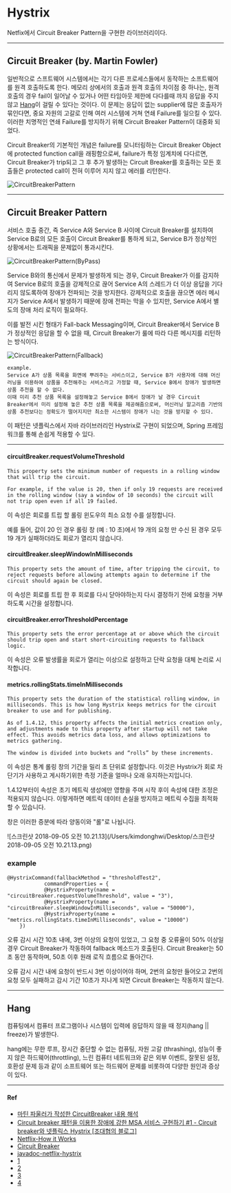# Hystrix

Netfix에서 Circuit Breaker Pattern을 구현한 라이브러리이다. 

-----

## Circuit Breaker (by. Martin Fowler)

일반적으로 스프트웨어 시스템에서는 각기 다른 프로세스들에서 동작하는 소프트웨어를 원격 호출하도록 한다. 메모리 상에서의 호출과 원격 호출의 차이점 중 하나는, 원격 호출의 경우 fail이 일어날 수 있거나 어떤 타임아웃 제한에 다다를때 까지 응답을 주지않고 [Hang](#hang)이 걸릴 수 있다는 것이다. 이 문제는 응답이 없는 supplier에 많은 호출자가 묶인다면, 중요 자원의 고갈로 인해 여러 시스템에 거쳐 연쇄 Failure를 일으킬 수 있다. 이러한 치명적인 연쇄 Failure를 방지하기 위해 Circuit Breaker Pattern이 대중화 되었다.

Circuit Breaker의 기본적인 개념은 failure를 모니터링하는 Circuit Breaker Object에 protected function call을 래핑함으로써, failure가 특정 임계치에 다다르면, Circuit Breaker가 trip되고 그 후 추가 발생하는 Circuit Breaker를 호출하는 모든 호출들은 protected call이 전혀 이루어 지지 않고 에러를 리턴한다.

![CircuitBreakerPattern](./Image/CircuitBreakerPattern.png)

-----

## Circuit Breaker Pattern

서비스 호출 중간, 즉 Service A와 Service B 사이에 Circuit Breaker를 설치하여 Service B로의 모든 호출이 Circuit Breaker를 통하게 되고, Service B가 정상적인 상황에서는 트래픽을 문제없이 통과시킨다.

![CircuitBreakerPattern(ByPass)](./Image/CircuitBreakerPattern(ByPass).png)

Service B와의 통신에서 문제가 발생하게 되는 경우, Circuit Breaker가 이를 감지하여 Service B로의 호출을 강제적으로 끊어 Service A의 스레드가 더 이상 응답을 기다리지 않도록하여 장애가 전파되는 것을 방지한다. 강제적으로 호출을 끊으면 에러 메시지가 Service A에서 발생하기 때문에 장애 전파는 막을 수 있지만, Service A에서 별도의 장애 처리 로직이 필요하다.

이를 발전 시킨 형태가 Fall-back Messaging이며, Circuit Breaker에서 Service B가 정상적인 응답을 할 수 없을 때, Circuit Breaker가 룰에 따라 다른 메시지를 리턴하는 방식이다. 

![CircuitBreakerPattern(Fallback)](./Image/CircuitBreakerPattern(Fallback).png)

```
example.
Service A가 상품 목록을 화면에 뿌려주는 서비스이고, Service B가 사용자에 대해 머신러닝을 이용하여 상품을 추천해주는 서비스라고 가정할 때, Service B에서 장애가 발생하면 상품 추천을 할 수 없다. 
이때 미리 추천 상품 목록을 설정해놓고 Service B에서 장애가 날 경우 Circuit Breaker에서 미리 설정해 놓은 추천 상품 목록을 제공해줌으로써, 머신러닝 알고리즘 기반의 상품 추천보다는 정확도가 떨어지지만 최소한 시스템이 장애가 나는 것을 방지할 수 있다.
```

이 패턴은 넷플릭스에서 자바 라이브러리인 Hystrix로 구현이 되었으며, Spring 프레임워크를 통해 손쉽게 적용할 수 있다.

-----



#### circuitBreaker.requestVolumeThreshold

```
This property sets the minimum number of requests in a rolling window that will trip the circuit.

For example, if the value is 20, then if only 19 requests are received in the rolling window (say a window of 10 seconds) the circuit will not trip open even if all 19 failed.
```

이 속성은 회로를 트립 할 롤링 윈도우의 최소 요청 수를 설정합니다.

예를 들어, 값이 20 인 경우 롤링 창 (예 : 10 초)에서 19 개의 요청 만 수신 된 경우 모두 19 개가 실패하더라도 회로가 열리지 않습니다.

#### circuitBreaker.sleepWindowInMilliseconds

```
This property sets the amount of time, after tripping the circuit, to reject requests before allowing attempts again to determine if the circuit should again be closed.
```

이 속성은 회로를 트립 한 후 회로를 다시 닫아야하는지 다시 결정하기 전에 요청을 거부하도록 시간을 설정합니다.

#### circuitBreaker.errorThresholdPercentage

```
This property sets the error percentage at or above which the circuit should trip open and start short-circuiting requests to fallback logic.
```

이 속성은 오류 발생률을 회로가 열리는 이상으로 설정하고 단락 요청을 대체 논리로 시작합니다.

#### metrics.rollingStats.timeInMilliseconds

```
This property sets the duration of the statistical rolling window, in milliseconds. This is how long Hystrix keeps metrics for the circuit breaker to use and for publishing.

As of 1.4.12, this property affects the initial metrics creation only, and adjustments made to this property after startup will not take effect. This avoids metrics data loss, and allows optimizations to metrics gathering.

The window is divided into buckets and “rolls” by these increments.
```

이 속성은 통계 롤링 창의 기간을 밀리 초 단위로 설정합니다. 이것은 Hystrix가 회로 차단기가 사용하고 게시하기위한 측정 기준을 얼마나 오래 유지하는지입니다.

1.4.12부터이 속성은 초기 메트릭 생성에만 영향을 주며 시작 후이 속성에 대한 조정은 적용되지 않습니다. 이렇게하면 메트릭 데이터 손실을 방지하고 메트릭 수집을 최적화 할 수 있습니다.

창은 이러한 증분에 따라 양동이와 "롤"로 나뉩니다.

![스크린샷 2018-09-05 오전 10.21.13](/Users/kimdonghwi/Desktop/스크린샷 2018-09-05 오전 10.21.13.png)

### example

```
@HystrixCommand(fallbackMethod = "thresholdTest2",
            commandProperties = {
            @HystrixProperty(name = "circuitBreaker.requestVolumeThreshold", value = "3"),
            @HystrixProperty(name = "circuitBreaker.sleepWindowInMilliseconds", value = "50000"),
            @HystrixProperty(name = "metrics.rollingStats.timeInMilliseconds", value = "10000")
    })
```

오류 감시 시간 10초 내에, 3번 이상의 요청이 있었고, 그 요청 중 오류율이 50% 이상일 경우 Circuit Breaker가 작동하여 fallback 메소드가 호출된다. Circuit Breaker는 50초 동안 동작하며, 50초 이후 원래 로직 흐름으로 돌아간다.

오류 감시 시간 내에 요청이 반드시 3번 이상이어야 하며, 2번의 요청만 들어오고 2번의 요청 모두 실패하고 감시 기간 10초가 지나게 되면 Circuit Breaker는 작동하지 않는다.



-----

## Hang

컴퓨팅에서 컴퓨터 프로그램이나 시스템이 입력에 응답하지 않을 때 정지(hang || freeze)가 발생한다. 

hang에는 무한 루프, 장시간 중단할 수 없는 컴퓨팅, 자원 고갈 (thrashing), 성능이 좋지 않은 하드웨어(throttling), 느린 컴퓨터 네트워크와 같은 외부 이벤트, 잘못된 설정, 호환성 문제 등과 같이 소프트웨어 또는 하드웨어 문제를 비롯하여 다양한 원인과 증상이 있다.



----

#### Ref

- [마틴 파울러가 작성한 CircuitBreaker 내용 해석](http://egloos.zum.com/pulgrims/v/3047353)
- [Circuit breaker 패턴을 이용한 장애에 강한 MSA 서비스 구현하기 #1 - Circuit breaker와 넷플릭스 Hystrix [조대협의 블로그]](http://bcho.tistory.com/tag/하이스트릭스)
- [Netflix-How it Works](https://github.com/Netflix/Hystrix/wiki/How-it-Works)
- [Circuit Breaker](https://spring.io/guides/gs/circuit-breaker/)
- [javadoc-netflix-hystrix](http://netflix.github.io/Hystrix/javadoc/)
- [1](https://medium.com/@goinhacker/hystrix-500452f4fae2)
- [2](https://github.com/spring-projects/spring-cloud/wiki/Spring-Cloud-Edgware-Release-Notes)
- [3](https://supawer0728.github.io/2018/03/11/Spring-Cloud-Hystrix/)
- [4](https://spring.io/guides/gs/circuit-breaker/)


